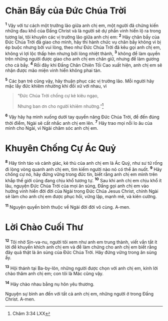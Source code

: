 # Chăn Bầy của Ðức Chúa Trời

<sup><b>1</b></sup> Vậy với tư cách một trưởng lão giữa anh chị em, một người đã chứng kiến những đau khổ của Ðấng Christ và là người sẽ dự phần vinh hiển lộ ra trong tương lai, tôi khuyên các vị trưởng lão giữa anh chị em: <sup><b>2</b></sup> Hãy chăn bầy của Ðức Chúa Trời đã giao cho mình, hãy thi hành chức vụ chăn bầy không vì bị ép buộc nhưng bởi vui lòng, theo như Ðức Chúa Trời đã kêu gọi anh chị em, không vì lợi lộc thấp hèn nhưng bởi lòng nhiệt thành, <sup><b>3</b></sup> không để làm quyền trên những người được giao cho anh chị em chăn giữ, nhưng để làm gương cho cả bầy. <sup><b>4</b></sup> Rồi đây khi Ðấng Chăn Chiên Tối Cao xuất hiện, anh chị em sẽ nhận được mão miện vinh hiển không phai tàn.

<sup><b>5</b></sup> Các bạn trẻ cũng vậy, hãy thuận phục các vị trưởng lão. Mỗi người hãy mặc lấy đức khiêm nhường khi đối xử với nhau, vì

> “Ðức Chúa Trời chống cự kẻ kiêu ngạo,
>
> Nhưng ban ơn cho người khiêm nhường.”[^1@-5bb42e76-6bc6-4e02-a7f7-29d25b55469a]

<sup><b>6</b></sup> Vậy hãy hạ mình xuống dưới tay quyền năng Ðức Chúa Trời, để đến đúng thời điểm, Ngài sẽ cất nhắc anh chị em lên. <sup><b>7</b></sup> Hãy trao mọi nỗi lo âu của mình cho Ngài, vì Ngài chăm sóc anh chị em.

# Khuyên Chống Cự Ác Quỷ

<sup><b>8</b></sup> Hãy tỉnh táo và cảnh giác, kẻ thù của anh chị em là Ác Quỷ, như sư tử rống đi lòng vòng quanh anh chị em, tìm kiếm người nào nó có thể ăn nuốt. <sup><b>9</b></sup> Hãy chống cự nó, hãy đứng vững trong đức tin, biết rằng anh chị em mình trên khắp thế giới cũng đang chịu khổ tương tự. <sup><b>10</b></sup> Sau khi anh chị em chịu khổ ít lâu, nguyện Ðức Chúa Trời của mọi ân sủng, Ðấng gọi anh chị em vào hưởng vinh hiển đời đời của Ngài trong Ðức Chúa Jesus Christ, chính Ngài sẽ làm cho anh chị em được phục hồi, vững lập, mạnh mẽ, và kiên cường.

<sup><b>11</b></sup> Nguyện quyền bính thuộc về Ngài đời đời vô cùng. A-men.

# Lời Chào Cuối Thư

<sup><b>12</b></sup> Tôi nhờ Sin-va-nu, người tôi xem như anh em trung thành, viết vắn tắt ít lời để khuyến khích anh chị em và để làm chứng cho anh chị em biết rằng đây quả thật là ân sủng của Ðức Chúa Trời. Hãy đứng vững trong ân sủng ấy.

<sup><b>13</b></sup> Hội thánh tại Ba-by-lôn, những người được chọn với anh chị em, kính lời chào thăm anh chị em; con tôi là Mác cũng vậy.

<sup><b>14</b></sup> Hãy chào nhau bằng nụ hôn yêu thương.

Nguyện sự bình an đến với tất cả anh chị em, những người ở trong Ðấng Christ. A-men.

[^1@-5bb42e76-6bc6-4e02-a7f7-29d25b55469a]: Châm 3:34 LXX
